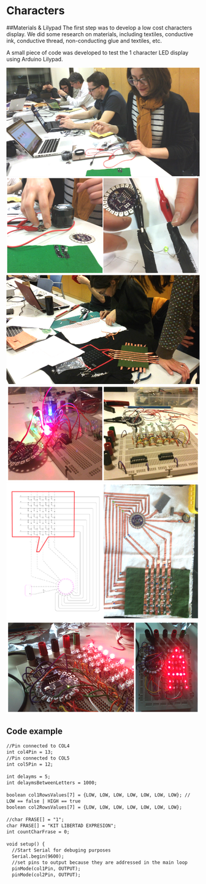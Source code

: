 # Characters
##Materials & Lilypad
The first step was to develop a low cost characters display. We did some research on materials, including textiles, conductive ink, conductive thread, non-conducting glue and textiles, etc.

A small piece of code was developed to test the 1 character LED display using Arduino Lilypad.

![Chars test](../project_images/chars/KLE_characters_test.jpg "Chars test")
![Characters materials](../project_images/chars/KLE_characters_test_materials.jpg "Characters materials")
![Soft Hardware](../project_images/chars/KLE_characters_test_soft_hardware.jpg "Soft Hardware")
![Hello World Lilypad](../project_images/chars/KLE_characters_lilypad_hello_world.jpg "Hello World Lilypad")
![Character diagram](../project_images/chars/KLE_characters_textile_diagrams.jpg "Character diagram")
![Hello Char](../project_images/chars/KLE_characters_lilypad_hello_char.jpg "Hello Char")

## Code example
```
//Pin connected to COL4
int col4Pin = 13;
//Pin connected to COL5
int col5Pin = 12;

int delayms = 5;
int delaymsBetweenLetters = 1000;

boolean col1RowsValues[7] = {LOW, LOW, LOW, LOW, LOW, LOW, LOW}; // LOW == false | HIGH == true
boolean col2RowsValues[7] = {LOW, LOW, LOW, LOW, LOW, LOW, LOW};

//char FRASE[] = "1";
char FRASE[] = "KIT LIBERTAD EXPRESION";
int countCharFrase = 0;

void setup() {
  //Start Serial for debuging purposes	
  Serial.begin(9600);
  //set pins to output because they are addressed in the main loop
  pinMode(col1Pin, OUTPUT);
  pinMode(col2Pin, OUTPUT);
```